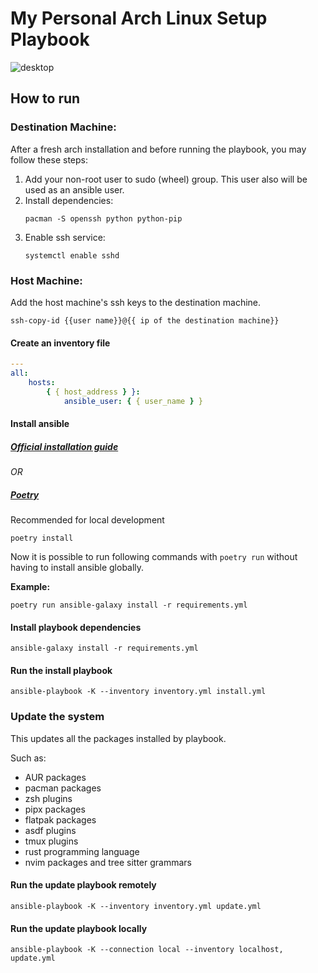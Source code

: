 # My Personal Arch Linux Setup Playbook

![desktop](https://user-images.githubusercontent.com/15658403/184225285-cebcbfde-e5f2-427d-a71a-8a817a4b2c2e.png)

## How to run

### Destination Machine:

After a fresh arch installation and before running the playbook, you may follow these steps:

1. Add your non-root user to sudo (wheel) group. This user also will be used as an ansible user.
2. Install dependencies:
    ```shell
    pacman -S openssh python python-pip
    ```
3. Enable ssh service:
    ```shell
    systemctl enable sshd
    ```

### Host Machine:

Add the host machine's ssh keys to the destination machine.

```shell
ssh-copy-id {{user name}}@{{ ip of the destination machine}}

```

#### Create an inventory file

```yml
---
all:
    hosts:
        { { host_address } }:
            ansible_user: { { user_name } }
```

#### Install ansible

##### [Official installation guide](https://docs.ansible.com/ansible/latest/installation_guide/intro_installation.html)

_OR_

##### [Poetry](https://python-poetry.org/)

Recommended for local development

```shell
poetry install
```

Now it is possible to run following commands with `poetry run` without having to install ansible globally.

**Example:**

```shell
poetry run ansible-galaxy install -r requirements.yml
```

#### Install playbook dependencies

```shell
ansible-galaxy install -r requirements.yml
```

#### Run the install playbook

```shell
ansible-playbook -K --inventory inventory.yml install.yml
```

### Update the system

This updates all the packages installed by playbook.

Such as:

-   AUR packages
-   pacman packages
-   zsh plugins
-   pipx packages
-   flatpak packages
-   asdf plugins
-   tmux plugins
-   rust programming language
-   nvim packages and tree sitter grammars

#### Run the update playbook remotely

```shell
ansible-playbook -K --inventory inventory.yml update.yml
```

#### Run the update playbook locally

```shell
ansible-playbook -K --connection local --inventory localhost, update.yml
```
